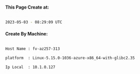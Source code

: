 
   
#### This Page Create at:

```bash

2023-05-03 - 08:29:09 UTC

```

#### Create By Machine:

```bash

Host Name : fv-az257-313

platform  : Linux-5.15.0-1036-azure-x86_64-with-glibc2.35

Ip Local  : 10.1.0.127

```

